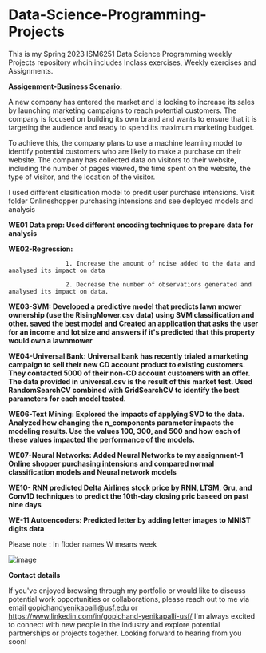 # Data-Science-Programming-Projects

This is my Spring 2023 ISM6251 Data Science Programming weekly Projects repository whcih includes Inclass exercises, Weekly exercises and Assignments.

 **Assigenment-Business Scenario:**

A new company has entered the market and is looking to increase its sales by launching marketing campaigns to reach potential customers. The company is focused on building its own brand and wants to ensure that it is targeting the audience and ready to spend its maximum marketing budget.

To achieve this, the company plans to use a machine learning model to identify potential customers who are likely to make a purchase on their website. The company has collected data on visitors to their website, including the number of pages viewed, the time spent on the website, the type of visitor, and the location of the visitor.

I used different clasification model to predit user purchase intensions. Visit folder Onlineshopper purchasing intensions  and see deployed models and analysis

**WE01 Data prep: Used different encoding techniques to prepare data for analysis**

**WE02-Regression:** 

                    1. Increase the amount of noise added to the data and analysed its impact on data

                    2. Decrease the number of observations generated and analysed its impact on data.

**WE03-SVM: Developed a predictive model that predicts lawn mower ownership (use the RisingMower.csv data) using SVM classification and other. saved the best model and Created an application that asks the user for an income and lot size and answers if it's predicted that this property would own a lawnmower**

**WE04-Universal Bank: Universal bank has recently trialed a marketing campaign to sell their new CD account product to existing customers. They contacted 5000 of their non-CD account customers with an offer. The data provided in universal.csv is the result of this market test. Used RandomSearchCV combined with GridSearchCV to identify the best parameters for each model tested.**

**WE06-Text Mining: Explored the impacts of applying SVD to the data.  Analyzed how changing the n_components parameter impacts the modeling results. Use the values 100, 300, and 500 and how each of these values impacted the performance of the models.**

**WE07-Neural Networks: Added Neural Networks to my assignment-1 Online shopper purchasing intensions and compared normal classification models and Neural network models**

**WE10- RNN predicted Delta Airlines stock price by RNN, LTSM, Gru, and Conv1D techniques to predict the 10th-day closing pric baseed on past nine days**

**WE-11 Autoencoders: Predicted letter by adding letter images to MNIST digits data**

Please note : In floder names W means week


![image](https://user-images.githubusercontent.com/124816585/235550822-a9615515-1422-4d5b-8fb6-af234e1cb055.png)


**Contact details**

If you've enjoyed browsing through my portfolio or would like to discuss potential work opportunities or collaborations, please reach out to me via email gopichandyenikapalli@usf.edu or https://www.linkedin.com/in/gopichand-yenikapalli-usf/  I'm always excited to connect with new people in the industry and explore potential partnerships or projects together. Looking forward to hearing from you soon!
